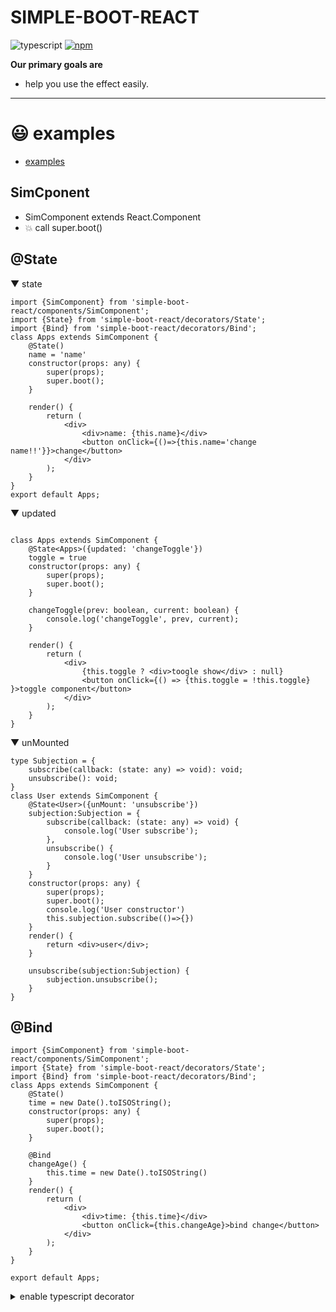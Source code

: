 # SIMPLE-BOOT-REACT
![typescript](https://img.shields.io/badge/-typescript-black?logo=typescript)
[![npm](https://img.shields.io/badge/-npm-black?logo=npm)](https://www.npmjs.com/package/simple-boot-react)

**Our primary goals are**
* help you use the effect easily.
--- 

# 😃 examples
- [examples](./examples)

## SimCponent 
* SimComponent extends React.Component
* 💥 call super.boot()

## @State
▼ state
```tsx
import {SimComponent} from 'simple-boot-react/components/SimComponent';
import {State} from 'simple-boot-react/decorators/State';
import {Bind} from 'simple-boot-react/decorators/Bind';
class Apps extends SimComponent {
    @State()
    name = 'name'
    constructor(props: any) {
        super(props);
        super.boot();
    }

    render() {
        return (
            <div>
                <div>name: {this.name}</div>
                <button onClick={()=>{this.name='change name!!'}}>change</button>
            </div>
        );
    }
}
export default Apps;
```

▼ updated
```tsx

class Apps extends SimComponent {
    @State<Apps>({updated: 'changeToggle'})
    toggle = true
    constructor(props: any) {
        super(props);
        super.boot();
    }

    changeToggle(prev: boolean, current: boolean) {
        console.log('changeToggle', prev, current);
    }

    render() {
        return (
            <div>
                {this.toggle ? <div>toogle show</div> : null}
                <button onClick={() => {this.toggle = !this.toggle} }>toggle component</button>
            </div>
        );
    }
}
```
▼ unMounted
```tsx
type Subjection = {
    subscribe(callback: (state: any) => void): void;
    unsubscribe(): void;
}
class User extends SimComponent {
    @State<User>({unMount: 'unsubscribe'})
    subjection:Subjection = {
        subscribe(callback: (state: any) => void) {
            console.log('User subscribe');
        },
        unsubscribe() {
            console.log('User unsubscribe');
        }
    }
    constructor(props: any) {
        super(props);
        super.boot();
        console.log('User constructor')
        this.subjection.subscribe(()=>{})
    }
    render() {
        return <div>user</div>;
    }

    unsubscribe(subjection:Subjection) {
        subjection.unsubscribe();
    }
}
```

## @Bind
```tsx
import {SimComponent} from 'simple-boot-react/components/SimComponent';
import {State} from 'simple-boot-react/decorators/State';
import {Bind} from 'simple-boot-react/decorators/Bind';
class Apps extends SimComponent {
    @State()
    time = new Date().toISOString();
    constructor(props: any) {
        super(props);
        super.boot();
    }

    @Bind
    changeAge() {
        this.time = new Date().toISOString()
    }
    render() {
        return (
            <div>
                <div>time: {this.time}</div>
                <button onClick={this.changeAge}>bind change</button>
            </div>
        );
    }
}

export default Apps;
```


<details>
  <summary>enable typescript decorator</summary>

tsconfig.json
```json
{
  "compilerOptions": {
    "experimentalDecorators": true,
    "emitDecoratorMetadata": true
  }
}
```
### vite
```typescript
export default defineConfig({
  plugins: [react({
    babel: {
      plugins: [
        ["@babel/plugin-proposal-decorators", { legacy: true }],
        [
          "@babel/plugin-proposal-class-properties",
          { loose: true },
        ],
      ],
    }
  })]
})
```
</details>
